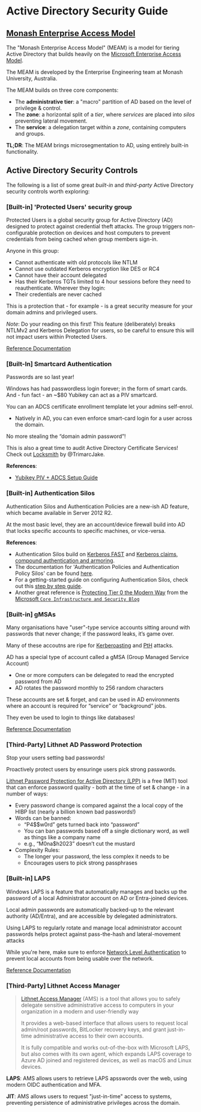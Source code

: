 # Active Directory Security Guide

## [Monash Enterprise Access Model](./MEAM/README.md)

The "Monash Enterprise Access Model" (MEAM) is a model for tiering Active Directory that builds heavily on the [Microsoft Enterprise Access Model](https://learn.microsoft.com/en-us/security/privileged-access-workstations/privileged-access-access-model).

The MEAM is developed by the Enterprise Engineering team at Monash University, Australia.

The MEAM builds on three core components:
- The __administrative tier__: a "macro" partition of AD based on the level of privilege & control.
- The __zone__: a horizontal split of a *tier*, where *services* are placed into *silos* preventing lateral movement.
- The __service__: a delegation target within a *zone*, containing computers and groups.

__TL;DR__: The MEAM brings microsegmentation to AD, using entirely built-in functionality.

## Active Directory Security Controls

The following is a list of some great *built-in* and *third-party* Active Directory security controls worth exploring:

### [Built-in] 'Protected Users' security group

Protected Users is a global security group for Active Directory (AD) designed to protect against credential theft attacks. The group triggers non-configurable protection on devices and host computers to prevent credentials from being cached when group members sign-in.

Anyone in this group:
- Cannot authenticate with old protocols like NTLM
- Cannot use outdated Kerberos encryption like DES or RC4
- Cannot have their account delegated
 - Has their Kerberos TGTs limited to 4 hour sessions before they need to reauthenticate.
Wherever they login:
- Their credentials are never cached

This is a protection that - for example - is a great security measure for your domain admins and privileged users.

*Note*: Do your reading on this first! This feature (deliberately) breaks NTLMv2 and Kerberos Delegation for users, so be careful to ensure this will not impact users within Protected Users.

[Reference Documentation](https://learn.microsoft.com/en-us/windows-server/security/credentials-protection-and-management/protected-users-security-group)

### [Built-In] Smartcard Authentication

Passwords are so last year!

Windows has had passwordless login forever; in the form of smart cards. And - fun fact - an ~$80 Yubikey can act as a PIV smartcard.

You can an ADCS certificate enrollment template let your admins self-enrol.
  - Natively in AD, you can even enforce smart-card login for a user across the domain.

No more stealing the “domain admin password”!

This is also a great time to audit Active Directory Certificate Services! Check out [Locksmith](https://github.com/TrimarcJake/Locksmith) by @TrimarcJake.

__References__:
- [Yubikey PIV + ADCS Setup Guide](https://support.yubico.com/hc/en-us/articles/360015654500-Setting-up-Windows-Server-for-YubiKey-PIV-Authentication)

### [Built-in] Authentication Silos

Authentication Silos and Authentication Policies are a new-ish AD feature, which became available in Server 2012 R2.

At the most basic level, they are an account/device firewall build into AD that locks specific accounts to specific machines, or vice-versa.

__References__:
- Authentication Silos build on [Kerberos FAST](https://trustedsec.com/blog/i-wanna-go-fast-really-fast-like-kerberos-fast) and [Kerberos claims, compound authentication and armoring](https://learn.microsoft.com/en-us/previous-versions/windows/it-pro/windows-server-2012-r2-and-2012/hh831747(v=ws.11)#support-for-claims-compound-authentication-and-kerberos-armoring).
- The documentation for 'Authentication Policies and Authentication Policy Silos' can be found [here](https://learn.microsoft.com/en-us/windows-server/security/credentials-protection-and-management/authentication-policies-and-authentication-policy-silos).
- For a getting-started guide on configuring Authentication Silos, check out this [step by step guide](https://fitzwindowsblog.blogspot.com/2024/05/step-by-step-guide-to-setting-up.html).
- Another great reference is [Protecting Tier 0 the Modern Way](https://techcommunity.microsoft.com/t5/core-infrastructure-and-security/protecting-tier-0-the-modern-way/ba-p/4052851) from the [Microsoft `Core Infrastructure and Security Blog`](https://techcommunity.microsoft.com/t5/core-infrastructure-and-security/bg-p/CoreInfrastructureandSecurityBlog)

### [Built-in] gMSAs

Many organisations have "user"-type service accounts sitting around with passwords that never change; if the password leaks, it’s game over.

Many of these accoutns are ripe for [Kerberoasting](https://www.crowdstrike.com/cybersecurity-101/kerberoasting/) and [PtH](https://www.crowdstrike.com/cybersecurity-101/pass-the-hash/) attacks.

AD has a special type of account called a gMSA (Group Managed Service Account)
- One or more computers can be delegated to read the encrypted password from AD
- AD rotates the password monthly to 256 random characters

These accounts are set & forget, and can be used in AD environments where an account is required for “service” or “background” jobs.

They even be used to login to things like databases!

[Reference Documentation](https://learn.microsoft.com/en-us/windows-server/security/group-managed-service-accounts/group-managed-service-accounts-overview)

### [Third-Party] Lithnet AD Password Protection

Stop your users setting bad passwords!

Proactively protect users by ensuringe users pick strong passwords.

[Lithnet Password Protection for Active Directory (LPP)](https://github.com/lithnet/ad-password-protection/) is a free (MIT) tool that can enforce password quality - both at the time of set & change - in a number of ways:
- Every password change is compared against the a local copy of the HIBP list (nearly a billion known bad passwords!)
- Words can be banned:
  - “P4$$w0rd” gets turned back into “password”
  - You can ban passwords based off a single dictionary word, as well as things like a company name
  - e.g., “M0na$h2023” doesn’t cut the mustard
- Complexity Rules:
  - The longer your password, the less complex it needs to be
  - Encourages users to pick strong passphrases

### [Built-in] LAPS

Windows LAPS is a feature that automatically manages and backs up the password of a local Administrator account on AD or Entra-joined devices.

Local admin passwords are automatically backed-up to the relevant authority (AD/Entra), and are accessible by delegated administrators.

Using LAPS to regularly rotate and manage local administrator account passwords helps protect against pass-the-hash and lateral-movement attacks

While you're here, make sure to enforce [Network Level Authentication](https://admx.help/?Category=Windows_10_2016&Policy=Microsoft.Policies.TerminalServer::TS_USER_AUTHENTICATION_POLICY) to prevent local accounts from being usable over the network.

[Reference Documentation](https://learn.microsoft.com/en-us/windows-server/identity/laps/laps-overview)

### [Third-Party] Lithnet Access Manager

> [Lithnet Access Manager](https://docs.lithnet.io/ams/) (AMS) is a tool that allows you to safely delegate sensitive administrative access to computers in your organization in a modern and user-friendly way
>
> It provides a web-based interface that allows users to request local admin/root passwords, BitLocker recovery keys, and grant just-in-time administrative access to their own accounts.
>
> It is fully compatible and works out-of-the-box with Microsoft LAPS, but also comes with its own agent, which expands LAPS coverage to Azure AD joined and registered devices, as well as macOS and Linux devices.

__LAPS__: AMS allows users to retrieve LAPS apsswords over the web, using modern OIDC authentication and MFA.

__JIT__: AMS allows users to request "just-in-time" access to systems, preventing persistence of administrative privileges across the domain.
